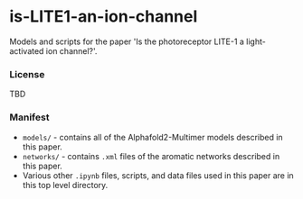 # is-LITE1-an-ion-channel
Models and scripts for the paper 'Is the photoreceptor LITE-1 a light-activated ion channel?'.

### License

TBD

### Manifest

* `models/` - contains all of the Alphafold2-Multimer models described in this paper.
* `networks/` - contains `.xml` files of the aromatic networks described in this paper.
* Various other `.ipynb` files, scripts, and data files used in this paper are in this top level directory.






